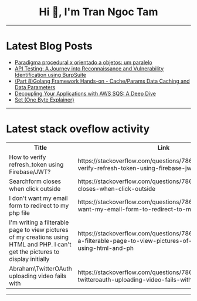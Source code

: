<h1 align="center">Hi 👋, I'm Tran Ngoc Tam</h1>

---

# Latest Blog Posts 
<!-- BLOG-POST-LIST:START -->
- [Paradigma procedural x orientado a objetos: um paralelo](https://dev.to/lvteixeira/paradigma-procedural-x-orientado-a-objetos-um-paralelo-28dg)
- [API Testing: A Journey into Reconnaissance and Vulnerability Identification using BurpSuite](https://dev.to/adebiyiitunuayo/api-testing-a-journey-into-reconnaissance-and-vulnerability-identification-using-burpsuite-50o)
- [&lpar;Part 8&rpar;Golang Framework Hands-on - Cache/Params Data Caching and Data Parameters](https://dev.to/aceld/part-8golang-framework-hands-on-cacheparams-data-caching-and-data-parameters-5df5)
- [Decoupling Your Applications with AWS SQS: A Deep Dive](https://dev.to/virajlakshitha/decoupling-your-applications-with-aws-sqs-a-deep-dive-1elm)
- [Set &lpar;One Byte Explainer&rpar;](https://dev.to/leaft/set-one-byte-explainer-1pi)
<!-- BLOG-POST-LIST:END -->

---

# Latest stack oveflow activity
<table>
  <tr><th>Title</th><th>Link</th></tr>
  <!-- STACKOVERFLOW:START --><tr><td>How to verify refresh_token using Firebase/JWT?</td><td>https://stackoverflow.com/questions/78640149/how-to-verify-refresh-token-using-firebase-jwt</td></tr><tr><td>Searchform closes when click outside</td><td>https://stackoverflow.com/questions/78640137/searchform-closes-when-click-outside</td></tr><tr><td>I don&#39;t want my email form to redirect to my php file</td><td>https://stackoverflow.com/questions/78640087/i-dont-want-my-email-form-to-redirect-to-my-php-file</td></tr><tr><td>I&#39;m writing a filterable page to view pictures of my creations using HTML and PHP. I can&#39;t get the pictures to display initially</td><td>https://stackoverflow.com/questions/78640072/im-writing-a-filterable-page-to-view-pictures-of-my-creations-using-html-and-ph</td></tr><tr><td>Abraham\TwitterOAuth uploading video fails with</td><td>https://stackoverflow.com/questions/78640008/abraham-twitteroauth-uploading-video-fails-with</td></tr><!-- STACKOVERFLOW:END -->
</table>

---


